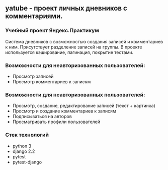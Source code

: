 ## yatube - проект личных дневников с комментариями. 
### Учебный проект Яндекс.Практикум

Система дневников с возможностью создания записей и комментариев к ним. Присутствует разделение записей на группы.
В проекте используется кэширование, пагинация, покрытие тестами.

### Возможности для неавторизованных пользователей:
 + Просмотр записей
 + Просмотр комментариев к записям

### Возможности для неавторизованных пользователей:
 + Просмотр, создание, редактирование записей (текст + картинка)
 + Просмотр и создание комментариев к записям
 + Подписываться на авторов
 + Просматривать профили пользователей

 
### Стек технологий
+ python 3
+ django 2.2
+ pytest
+ pytest-django
